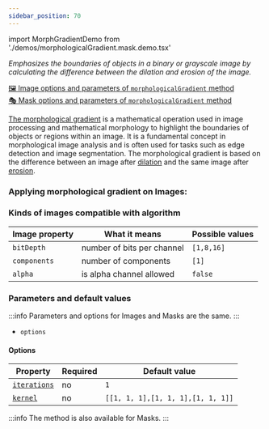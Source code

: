 ```yaml
---
sidebar_position: 70
---
```


import MorphGradientDemo from './demos/morphologicalGradient.mask.demo.tsx'

_Emphasizes the boundaries of objects in a binary or grayscale image by calculating the difference between the dilation and erosion of the image._

[🖼️ Image options and parameters of `morphologicalGradient` method](https://image-js.github.io/image-js-typescript/classes/Image.html#morphologicalGradient 'github.io link')  
[🎭 Mask options and parameters of `morphologicalGradient` method](https://image-js.github.io/image-js-typescript/classes/Mask.html#morphologicalGradient 'github.io link')

[The morphological gradient](https://en.wikipedia.org/wiki/Morphological_gradient 'wikipedia link on morphological gradient') is a mathematical operation used in image processing and mathematical morphology to highlight the boundaries of objects or regions within an image.
It is a fundamental concept in morphological image analysis and is often used for tasks such as edge detection and image segmentation.
The morphological gradient is based on the difference between an image after [dilation](./Dilation.md 'internal link on dilation') and the same image after [erosion](./Erosion.md 'internal link on erosion').

### Applying morphological gradient on Images:

<MorphGradientDemo />

### Kinds of images compatible with algorithm

| Image property | What it means              | Possible values |
| -------------- | -------------------------- | --------------- |
| `bitDepth`     | number of bits per channel | `[1,8,16]`      |
| `components`   | number of components       | `[1]`           |
| `alpha`        | is alpha channel allowed   | `false`         |

### Parameters and default values

:::info
Parameters and options for Images and Masks are the same.
:::

- `options`

#### Options

| Property                                                                                                               | Required | Default value                     |
| ---------------------------------------------------------------------------------------------------------------------- | -------- | --------------------------------- |
| [`iterations`](https://image-js.github.io/image-js-typescript/interfaces/MorphologicalGradientOptions.html#iterations) | no       | `1`                               |
| [`kernel`](https://image-js.github.io/image-js-typescript/interfaces/MorphologicalGradientOptions.html#kernel)         | no       | `[[1, 1, 1],[1, 1, 1],[1, 1, 1]]` |

:::info
The method is also available for Masks.
:::
